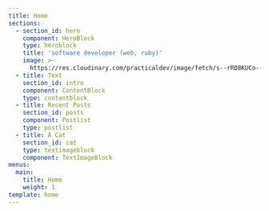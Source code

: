 ```yaml
---
title: Home
sections:
  - section_id: hero
    component: HeroBlock
    type: heroblock
    title: 'software developer (web, ruby)'
    image: >-
      https://res.cloudinary.com/practicaldev/image/fetch/s--rRD8KUCo--/c_fill,f_auto,fl_progressive,h_320,q_auto,w_320/https://thepracticaldev.s3.amazonaws.com/uploads/user/profile_image/938/dca57f23-9f57-4346-a6b7-fcc6b4747890.jpg
  - title: Text
    section_id: intro
    component: ContentBlock
    type: contentblock
  - title: Recent Posts
    section_id: posts
    component: Postlist
    type: postlist
  - title: A Cat
    section_id: cat
    type: textimageblock
    component: TextImageBlock
menus:
  main:
    title: Home
    weight: 1
template: home
---
```

